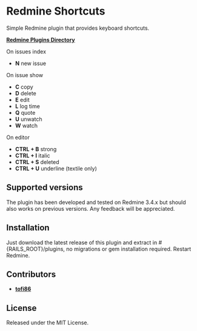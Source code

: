 # Redmine Shortcuts
Simple Redmine plugin that provides keyboard shortcuts.

**[Redmine Plugins Directory](https://www.redmine.org/plugins/redmine_shortcuts)**

On issues index
* **N** new issue

On issue show
* **C** copy
* **D** delete
* **E** edit
* **L** log time
* **Q** quote
* **U** unwatch
* **W** watch

On editor
* **CTRL + B** strong
* **CTRL + I** italic
* **CTRL + S** deleted
* **CTRL + U** underline (textile only)

## Supported versions
The plugin has been developed and tested on Redmine 3.4.x but should also works on previous versions.
Any feedback will be appreciated.

## Installation
Just download the latest release of this plugin and extract in #{RAILS_ROOT}/plugins, no migrations or gem installation required. Restart Redmine.

## Contributors
* **[tofi86](https://github.com/tofi86)**


## License
Released under the MIT License.
